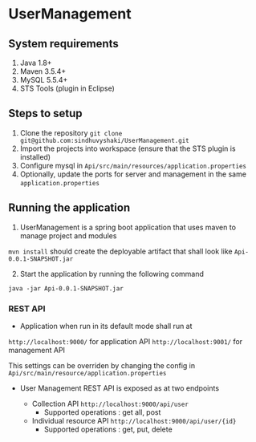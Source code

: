 # UserManagement

## System requirements

1. Java 1.8+
1. Maven 3.5.4+
1. MySQL 5.5.4+
1. STS Tools (plugin in Eclipse)

## Steps to setup

1. Clone the repository `git clone git@github.com:sindhuvyshaki/UserManagement.git`
1. Import the projects into workspace (ensure that the STS plugin is installed)
1. Configure mysql in `Api/src/main/resources/application.properties`
1. Optionally, update the ports for server and management in the same `application.properties`

## Running the application

1. UserManagement is a spring boot application that uses maven to manage project and modules

`mvn install` should create the deployable artifact that shall look like  `Api-0.0.1-SNAPSHOT.jar`

2. Start the application by running the following command

`java -jar Api-0.0.1-SNAPSHOT.jar`

### REST API

* Application when run in its default mode shall run at 

`http://localhost:9000/` for application API
`http://localhost:9001/` for management API

This settings can be overriden by changing the config in `Api/src/main/resource/application.properties`

* User Management REST API is exposed as at two endpoints

  * Collection API `http://localhost:9000/api/user` 
    * Supported operations : get all, post
  * Individual resource API `http://localhost:9000/api/user/{id}`
    * Supported operations : get, put, delete
